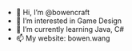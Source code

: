 - 👋 Hi, I’m @bowencraft
- 👀 I’m interested in Game Design
- 🌱 I’m currently learning Java, C#
- 📫 My website: bowen.wang

<!---
bowencraft/bowencraft is a ✨ special ✨ repository because its `README.md` (this file) appears on your GitHub profile.
You can click the Preview link to take a look at your changes.
--->
